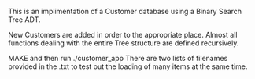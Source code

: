 This is an implimentation of a Customer database using a  Binary Search Tree ADT.

New Customers are added in order to the appropriate place. Almost all functions dealing with the entire Tree structure
are defined recursively.

MAKE and then run ./customer_app 
There are two lists of filenames provided in the .txt to test out the loading of many items at the same time.
